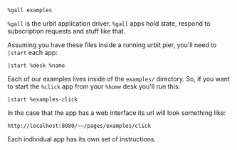 `%gall examples`

`%gall` is the urbit application driver.  `%gall` apps hold state, respond to subscription requests and stuff like that.  

Assuming you have these files inside a running urbit pier, you'll need to `|start` each app:

    |start %desk %name

Each of our examples lives inside of the `examples/` directory.  So, if you want to start the `%click` app from your `%home` desk you'll run this:

    |start %examples-click

In the case that the app has a web interface its url will look something like:

    http://localhost:8080/~~/pages/examples/click

Each individual app has its own set of instructions.
